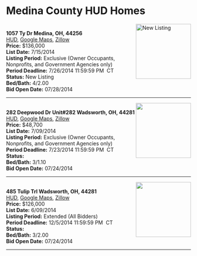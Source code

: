# Medina County HUD Homes

[<img alt="New Listing" src="https://www.hudhomestore.com/pages/ImageShow.aspx?Case=412-539655" align="right" style="height:150px;">](http://www.hudhomestore.com/Listing/PropertyDetails.aspx?caseNumber=412-539655)  
**1057 Ty Dr Medina, OH, 44256**  
[HUD](http://www.hudhomestore.com/Listing/PropertyDetails.aspx?caseNumber=412-539655), [Google Maps](http://maps.google.com/maps?q=1057+Ty+Dr+Medina%2C+OH%2C+44256), [Zillow](http://www.zillow.com/homes/1057+Ty+Dr+Medina%2C+OH%2C+44256/)  
**Price:** $136,000  
**List Date:** 7/15/2014  
**Listing Period:** Exclusive (Owner Occupants, Nonprofits, and Government Agencies only)  
**Period Deadline:** 7/26/2014 11:59:59 PM  CT  
**Status:** New Listing  
**Bed/Bath:** 4/2.00  
**Bid Open Date:** 07/28/2014

***

[<img alt="" src="https://www.hudhomestore.com/pages/ImageShow.aspx?Case=412-571771" align="right" style="height:150px;">](http://www.hudhomestore.com/Listing/PropertyDetails.aspx?caseNumber=412-571771)  
**282 Deepwood Dr Unit#282 Wadsworth, OH, 44281**  
[HUD](http://www.hudhomestore.com/Listing/PropertyDetails.aspx?caseNumber=412-571771), [Google Maps](http://maps.google.com/maps?q=282+Deepwood+Dr+Unit%23282+Wadsworth%2C+OH%2C+44281), [Zillow](http://www.zillow.com/homes/282+Deepwood+Dr+Unit%23282+Wadsworth%2C+OH%2C+44281/)  
**Price:** $48,700  
**List Date:** 7/09/2014  
**Listing Period:** Exclusive (Owner Occupants, Nonprofits, and Government Agencies only)  
**Period Deadline:** 7/23/2014 11:59:59 PM  CT  
**Status:**   
**Bed/Bath:** 3/1.10  
**Bid Open Date:** 07/24/2014

***

[<img alt="" src="https://www.hudhomestore.com/pages/ImageShow.aspx?Case=412-666226" align="right" style="height:150px;">](http://www.hudhomestore.com/Listing/PropertyDetails.aspx?caseNumber=412-666226)  
**485 Tulip Trl Wadsworth, OH, 44281**  
[HUD](http://www.hudhomestore.com/Listing/PropertyDetails.aspx?caseNumber=412-666226), [Google Maps](http://maps.google.com/maps?q=485+Tulip+Trl+Wadsworth%2C+OH%2C+44281), [Zillow](http://www.zillow.com/homes/485+Tulip+Trl+Wadsworth%2C+OH%2C+44281/)  
**Price:** $126,000  
**List Date:** 6/09/2014  
**Listing Period:** Extended (All Bidders)  
**Period Deadline:** 12/5/2014 11:59:59 PM  CT  
**Status:**   
**Bed/Bath:** 3/2.00  
**Bid Open Date:** 07/24/2014

***


